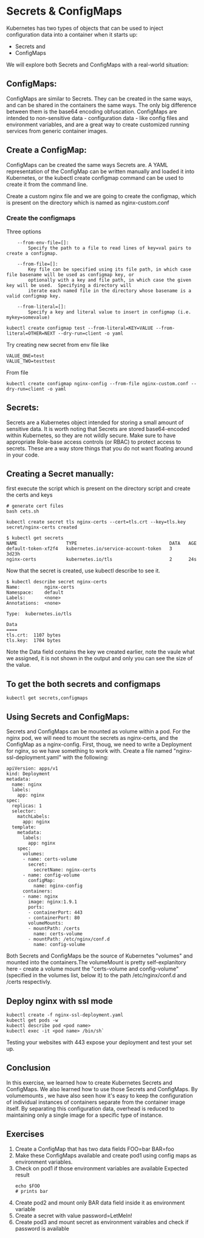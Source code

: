 
# Secrets & ConfigMaps

Kubernetes has two types of objects that can be used to inject configuration data into a container when it starts up: 
- Secrets and 
- ConfigMaps

We will explore both Secrets and ConfigMaps with a real-world situation:
## ConfigMaps:

ConfigMaps are similar to Secrets. They can be created in the same ways, and can be shared in the containers the same ways. The only big difference between them is the base64 encoding obfuscation. ConfigMaps are intended to non-sensitive data - configuration data - like config files and environment variables, and are a great way to create customized running services from generic container images.

## Create a ConfigMap:

ConfigMaps can be created the same ways Secrets are. A YAML representation of the ConfigMap can be written manually and loaded it into Kubernetes, or the kubectl create configmap command can be used to create it from the command line.

Create a custom nginx file and we are going to create the configmap, which is present on the directory which is named as nginx-custom.conf

### Create the configmaps
Three options
```
    --from-env-file=[]:
        Specify the path to a file to read lines of key=val pairs to create a configmap.

    --from-file=[]:
        Key file can be specified using its file path, in which case file basename will be used as configmap key, or
        optionally with a key and file path, in which case the given key will be used.  Specifying a directory will
        iterate each named file in the directory whose basename is a valid configmap key.

    --from-literal=[]:
        Specify a key and literal value to insert in configmap (i.e. mykey=somevalue)
```

```
kubectl create configmap test --from-literal=KEY=VALUE --from-literal=OTHER=NEXT --dry-run=client -o yaml
```

Try creating new secret from env file like
```
VALUE_ONE=test
VALUE_TWO=testtest
```

From file
```
kubectl create configmap nginx-config --from-file nginx-custom.conf --dry-run=client -o yaml
```
## Secrets:

Secrets are a Kubernetes object intended for storing a small amount of sensitive data. It is worth noting that Secrets are stored base64-encoded within Kubernetes, so they are not wildly secure. Make sure to have appropriate Role-base access controls (or RBAC) to protect access to secrets. These are a way store things that you do not want floating around in your code.

## Creating a Secret manually:

first execute the script which is present on the directory script and create the certs and keys 

```
# generate cert files
bash cets.sh

kubectl create secret tls nginx-certs --cert=tls.crt --key=tls.key
secret/nginx-certs created
```

```
$ kubectl get secrets
NAME                  TYPE                                  DATA   AGE
default-token-xf2f4   kubernetes.io/service-account-token   3      3d23h
nginx-certs           kubernetes.io/tls                     2      24s
```

Now that the secret is created, use kubectl describe to see it.

```
$ kubectl describe secret nginx-certs
Name:         nginx-certs
Namespace:    default
Labels:       <none>
Annotations:  <none>

Type:  kubernetes.io/tls

Data
====
tls.crt:  1107 bytes
tls.key:  1704 bytes
```

Note the Data field contains the key we created earlier, note the vaule what we assigned, it is not shown in the output and only you can see the size of the value.

## To get the both secrets and configmaps

```
kubectl get secrets,configmaps
```

## Using Secrets and ConfigMaps:

Secrets and ConfigMaps can be mounted as volume within a pod. For the nginx pod, we will need to mount the secrets as nginx-certs, and the ConfigMap as a nginx-config. First, thoug, we need to write a Deployment for nginx, so we have something to work with. Create a file named "nginx-ssl-deployment.yaml" with the following:

```
apiVersion: apps/v1
kind: Deployment
metadata:
  name: nginx
  labels:
    app: nginx
spec:
  replicas: 1
  selector:
    matchLabels:
      app: nginx
  template:
    metadata:
      labels:
        app: nginx
    spec:
      volumes:
      - name: certs-volume
        secret:
          secretName: nginx-certs
      - name: config-volume
        configMap:
          name: nginx-config
      containers:
      - name: nginx
        image: nginx:1.9.1
        ports:
        - containerPort: 443
        - containerPort: 80
        volumeMounts:
        - mountPath: /certs
          name: certs-volume
        - mountPath: /etc/nginx/conf.d
          name: config-volume
```

Both Secrets and ConfigMaps be the source of Kubernetes "volumes" and mounted into the containers.The volumeMount is pretty self-explanitory here - create a volume mount the "certs-volume and config-volume" (specified in the volumes list, below it) to the path /etc/nginx/conf.d and /certs respectivly.

## Deploy nginx with ssl mode

```
kubectl create -f nginx-ssl-deployment.yaml
kubectl get pods -w 
kubectl describe pod <pod name>
kubectl exec -it <pod name> /bin/sh`
```

Testing your websites with 443 expose your deployment and test your set up.

## Conclusion

In this exercise, we learned how to create Kubernetes Secrets and ConfigMaps. We also learned how to use those Secrets and ConfigMaps. By volumemounts , we have also seen how it's easy to keep the configuration of individual instances of containers separate from the container image itself. By separating this configuration data, overhead is reduced to maintaining only a single image for a specific type of instance.

## Exercises
1. Create a ConfigMap that has two data fields FOO=bar BAR=foo
1. Make these ConfigMaps available and create pod1 using config maps as environment variables.
1. Check on pod1 if those environment variables are available
    Expected result
    ```
    echo $FOO
    # prints bar
    ```
1. Create pod2 and mount only BAR data field inside it as environment variable
1. Create a secret with value password=LetMeIn!
1. Create pod3 and mount secret as environment vairables and check if password is available
